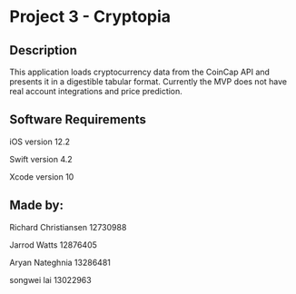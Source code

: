# Project 3 - Cryptopia

## Description

This application loads cryptocurrency data from the CoinCap API and presents it in a digestible tabular format. Currently the MVP does not have real account integrations and price prediction.

## Software Requirements

iOS version 12.2

Swift version 4.2

Xcode version 10

## Made by:

Richard Christiansen 12730988

Jarrod Watts         12876405

Aryan Nateghnia      13286481

songwei lai          13022963

